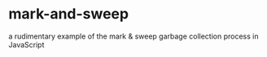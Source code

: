 # mark-and-sweep
a rudimentary example of the mark &amp; sweep garbage collection process in JavaScript
